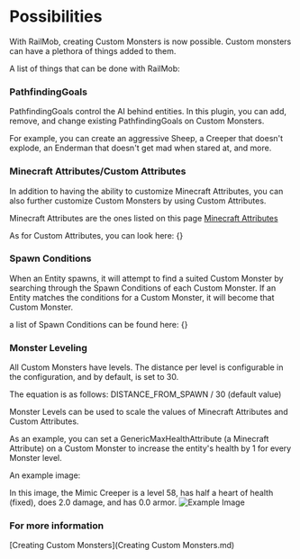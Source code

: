 
# Possibilities

With RailMob, creating Custom Monsters is now possible. Custom monsters can have a plethora of things added to them.

A list of things that can be done with RailMob:

### PathfindingGoals

PathfindingGoals control the AI behind entities. In this plugin, you can add, remove, and change existing PathfindingGoals on Custom Monsters.

For example, you can create an aggressive Sheep, a Creeper that doesn't explode, an Enderman that doesn't get mad when stared at, and more.

### Minecraft Attributes/Custom Attributes

In addition to having the ability to customize Minecraft Attributes, you can also further customize Custom Monsters by using Custom Attributes.

Minecraft Attributes are the ones listed on this page [Minecraft Attributes](https://minecraft.gamepedia.com/Attribute#Attributes_available_on_all_living_entities)

As for Custom Attributes, you can look here: {}

### Spawn Conditions

When an Entity spawns, it will attempt to find a suited Custom Monster by searching through the Spawn Conditions of each Custom Monster. If an Entity matches the conditions for a Custom Monster, it will become that Custom Monster.

a list of Spawn Conditions can be found here: {}

### Monster Leveling

All Custom Monsters have levels. The distance per level is configurable in the configuration, and by default, is set to 30.

The equation is as follows: DISTANCE_FROM_SPAWN / 30 (default value)

Monster Levels can be used to scale the values of Minecraft Attributes and Custom Attributes.

As an example, you can set a GenericMaxHealthAttribute (a Minecraft Attribute) on a Custom Monster to increase the entity's health by 1 for every Monster level.

An example image: 

In this image, the Mimic Creeper is a level 58, has half a heart of health (fixed), does 2.0 damage, and has 0.0 armor.
![Example Image](https://i.imgur.com/eXSUWRh.png)

### For more information

[Creating Custom Monsters](Creating Custom Monsters.md)

